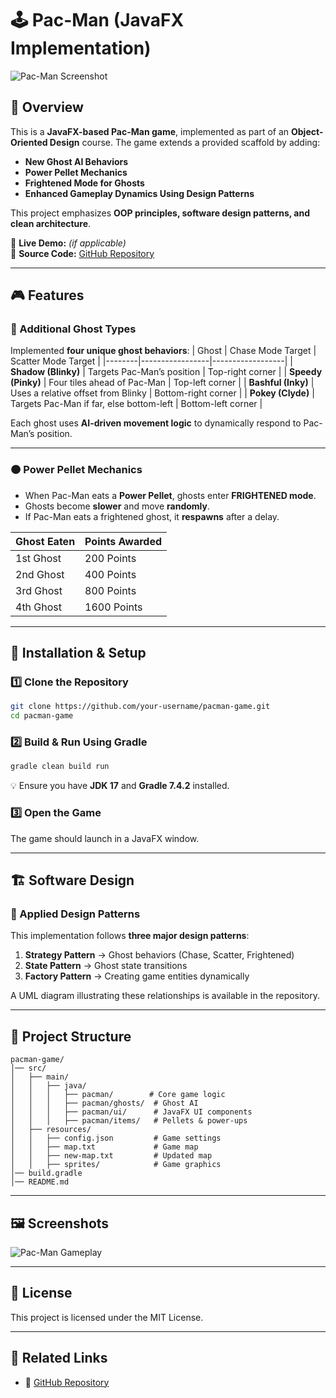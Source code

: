# 🕹️ Pac-Man (JavaFX Implementation)

![Pac-Man Screenshot](../assets/pacman.png)

## 🚀 Overview
This is a **JavaFX-based Pac-Man game**, implemented as part of an **Object-Oriented Design** course. The game extends a provided scaffold by adding:
- **New Ghost AI Behaviors**
- **Power Pellet Mechanics**
- **Frightened Mode for Ghosts**
- **Enhanced Gameplay Dynamics Using Design Patterns**

This project emphasizes **OOP principles, software design patterns, and clean architecture**.

🔗 **Live Demo:** *(if applicable)*  
📜 **Source Code:** [GitHub Repository](https://github.com/your-username/pacman-game)

---

## 🎮 Features

### **👻 Additional Ghost Types**
Implemented **four unique ghost behaviors**:
| Ghost | Chase Mode Target | Scatter Mode Target |
|--------|-----------------|------------------|
| **Shadow (Blinky)** | Targets Pac-Man’s position | Top-right corner |
| **Speedy (Pinky)** | Four tiles ahead of Pac-Man | Top-left corner |
| **Bashful (Inky)** | Uses a relative offset from Blinky | Bottom-right corner |
| **Pokey (Clyde)** | Targets Pac-Man if far, else bottom-left | Bottom-left corner |

Each ghost uses **AI-driven movement logic** to dynamically respond to Pac-Man’s position.

---

### **🟠 Power Pellet Mechanics**
- When Pac-Man eats a **Power Pellet**, ghosts enter **FRIGHTENED mode**.
- Ghosts become **slower** and move **randomly**.
- If Pac-Man eats a frightened ghost, it **respawns** after a delay.

| Ghost Eaten | Points Awarded |
|------------|--------------|
| 1st Ghost  | 200 Points |
| 2nd Ghost  | 400 Points |
| 3rd Ghost  | 800 Points |
| 4th Ghost  | 1600 Points |

---

## 🔧 Installation & Setup

### **1️⃣ Clone the Repository**
```sh
git clone https://github.com/your-username/pacman-game.git
cd pacman-game
```

### **2️⃣ Build & Run Using Gradle**
```sh
gradle clean build run
```
💡 Ensure you have **JDK 17** and **Gradle 7.4.2** installed.

### **3️⃣ Open the Game**
The game should launch in a JavaFX window.

---

## 🏗️ Software Design
### **🔹 Applied Design Patterns**
This implementation follows **three major design patterns**:
1. **Strategy Pattern** → Ghost behaviors (Chase, Scatter, Frightened)
2. **State Pattern** → Ghost state transitions
3. **Factory Pattern** → Creating game entities dynamically

A UML diagram illustrating these relationships is available in the repository.

---

## 📜 Project Structure
```
pacman-game/
│── src/
│   ├── main/
│   │   ├── java/
│   │   │   ├── pacman/        # Core game logic
│   │   │   ├── pacman/ghosts/  # Ghost AI
│   │   │   ├── pacman/ui/      # JavaFX UI components
│   │   │   ├── pacman/items/   # Pellets & power-ups
│   ├── resources/
│   │   ├── config.json         # Game settings
│   │   ├── map.txt             # Game map
│   │   ├── new-map.txt         # Updated map
│   │   ├── sprites/            # Game graphics
│── build.gradle
│── README.md
```

---

## 🖼️ Screenshots
![Pac-Man Gameplay](../assets/pacman.png)

---

## 📜 License
This project is licensed under the MIT License.

---

## 🔗 Related Links
- 🔗 [GitHub Repository](https://github.com/your-username/pacman-game)

